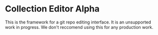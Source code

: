 # Collection Editor Alpha

This is the framework for a git repo editing interface. It is an unsupported work in progress. We don't reccomend using this for any production work. 
